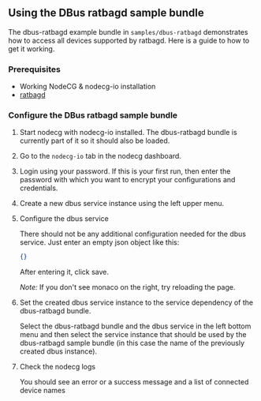 ## Using the DBus ratbagd sample bundle

The dbus-ratbagd example bundle in `samples/dbus-ratbagd` demonstrates how to access all devices supported by ratbagd. Here is a guide to how to get it working.

### Prerequisites

-   Working NodeCG & nodecg-io installation
-   [ratbagd](https://github.com/libratbag/libratbag)

### Configure the DBus ratbagd sample bundle

1. Start nodecg with nodecg-io installed. The dbus-ratbagd bundle is currently part of it so it should also be loaded.

2. Go to the `nodecg-io` tab in the nodecg dashboard.

3. Login using your password. If this is your first run, then enter the password with which you want to encrypt your configurations and credentials.

4. Create a new dbus service instance using the left upper menu.

5. Configure the dbus service

   There should not be any additional configuration needed for the dbus service. Just enter an empty json object like this:

    ```json
    {}
    ```

   After entering it, click save.

   _Note:_ If you don't see monaco on the right, try reloading the page.

6. Set the created dbus service instance to the service dependency of the dbus-ratbagd bundle.

   Select the dbus-ratbagd bundle and the dbus service in the left bottom menu and then select the service instance that should be used by the dbus-ratbagd sample bundle (in this case the name of the previously created dbus instance).

7. Check the nodecg logs

   You should see an error or a success message and a list of connected device names
